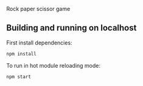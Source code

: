 Rock paper scissor game


## Building and running on localhost

First install dependencies:

```sh
npm install
```

To run in hot module reloading mode:

```sh
npm start
```


